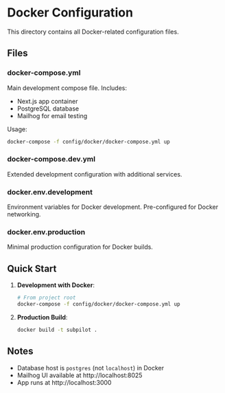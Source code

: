 # Docker Configuration

This directory contains all Docker-related configuration files.

## Files

### docker-compose.yml
Main development compose file. Includes:
- Next.js app container
- PostgreSQL database
- Mailhog for email testing

Usage:
```bash
docker-compose -f config/docker/docker-compose.yml up
```

### docker-compose.dev.yml
Extended development configuration with additional services.

### docker.env.development
Environment variables for Docker development. Pre-configured for Docker networking.

### docker.env.production
Minimal production configuration for Docker builds.

## Quick Start

1. **Development with Docker**:
   ```bash
   # From project root
   docker-compose -f config/docker/docker-compose.yml up
   ```

2. **Production Build**:
   ```bash
   docker build -t subpilot .
   ```

## Notes

- Database host is `postgres` (not `localhost`) in Docker
- Mailhog UI available at http://localhost:8025
- App runs at http://localhost:3000